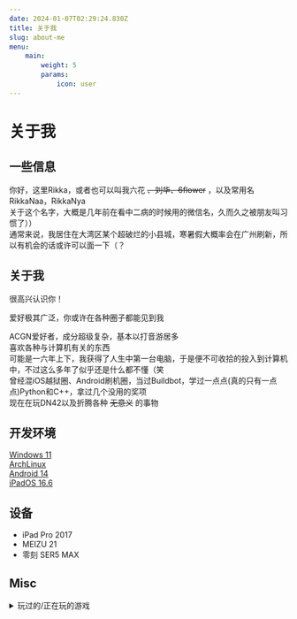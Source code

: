 ```yaml
---
date: 2024-01-07T02:29:24.830Z
title: 关于我
slug: about-me
menu:
    main:
        weight: 5
        params: 
            icon: user
---
```


# 关于我


## 一些信息
你好，这里Rikka，或者也可以叫我六花 ~~、刘华、6flower~~ ，以及常用名RikkaNaa，RikkaNya  
关于这个名字，大概是几年前在看中二病的时候用的微信名，久而久之被朋友叫习惯了））  
通常来说，我居住在大湾区某个超破烂的小县城，寒暑假大概率会在广州刷新，所以有机会的话或许可以面一下（？  

## 关于我

很高兴认识你！  
  
爱好极其广泛，你或许在各种圈子都能见到我  
  
ACGN爱好者，成分超级复杂，基本以打音游居多  
喜欢各种与计算机有关的东西  
可能是一六年上下，我获得了人生中第一台电脑，于是便不可收拾的投入到计算机中，不过这么多年了似乎还是什么都不懂（笑  
曾经混iOS越狱圈、Android刷机圈，当过Buildbot，学过一点点(真的只有一点点)Python和C++，拿过几个没用的奖项  
现在在玩DN42以及折腾各种 ~~无意义~~ 的事物  

## 开发环境
[Windows 11](https://www.microsoft.com/zh-cn/software-download/windows11)  
[ArchLinux](https://archlinux.org/)  
[Android 14](https://www.android.com/android-14/)  
[iPadOS 16.6](https://support.apple.com/zh-cn/108050)

## 设备
- iPad Pro 2017  
- MEIZU 21  
- 零刻 SER5 MAX

## Misc
<details>  
<summary>玩过的/正在玩的游戏</summary>  

**Chunithm**  
Luminous  
![Luminous](Luminous.webp)   
国服  
![国服](Chunithm.webp)  

**maimai DX**  
国服  
![国服](maimai.webp)  
**Phigros**  

RKS: 14.98  

**Project Sekai**  
台服 ID: 7141744334939904769  

**1999**  
ID: 100970308  

**Minecraft**  
Java Edition: RikkaNaa  
BakaXL: Rikkawa#5148  

**明日方舟**  
忘记了

</details>